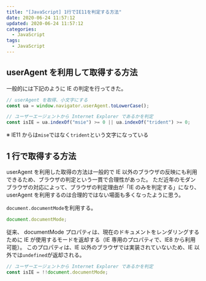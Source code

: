 ```yaml
---
title: "[JavaScript] 1行でIE11を判定する方法"
date: 2020-06-24 11:57:12
updated: 2020-06-24 11:57:12
categories:
  - JavaScript
tags:
  - JavaScript
---
```


## userAgent を利用して取得する方法

一般的には下記のように IE の判定を行ってきた。

```js
// userAgent を取得、小文字にする
const ua = window.navigator.userAgent.toLowerCase();

// ユーザーエージェントから Internet Explorer であるかを判定
const isIE = ua.indexOf("msie") >= 0 || ua.indexOf("trident") >= 0;
```

※ IE11 からは`mise`ではなく`trident`という文字になっている

## 1 行で取得する方法

userAgent を利用した取得の方法は一般的で IE 以外のブラウザの反映にも利用できるため、ブラウザの判定という一貫で合理性があった。
ただ近年のモダンブラウザの対応によって、ブラウザの判定理由が「IE のみを判定する」になり、userAgent を利用するのは合理的ではない場面も多くなったように思う。

`document.documentMode`を利用する。

```js
document.documentMode;
```

従来、 documentMode プロパティは、現在のドキュメントをレンダリングするために IE が使用するモードを返却する（IE 専用のプロパティで、IE8 から利用可能）。
このプロパティは、IE 以外のブラウザでは実装されていないため、IE 以外では`undefined`が返却される。

```js
// ユーザーエージェントから Internet Explorer であるかを判定
const isIE = !!document.documentMode;
```
